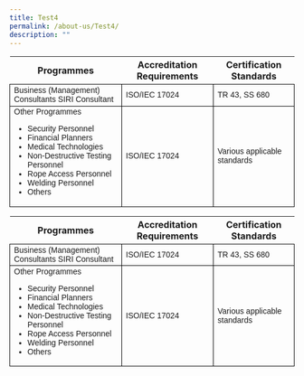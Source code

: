 ```yaml
---
title: Test4
permalink: /about-us/Test4/
description: ""
---
```

<style type="text/css">
.tg td{border-color:black;border-style:solid;border-width:1px;font-family:Arial, sans-serif;font-size:14px;
.tg th{border-color:black;border-style:solid;border-width:1px;font-family:Arial, sans-serif;font-size:14px;
</style>
<table class="tg">
<thead>
  <tr>
    <th class="tg-sc4m">Programmes</th>
    <th class="tg-sc4m">Accreditation Requirements</th>
    <th class="tg-sc4m">Certification Standards</th>
  </tr>
</thead>
<tbody>
  <tr>
    <td class="tg-06je">Business (Management) Consultants SIRI Consultant</td>
    <td class="tg-06je">ISO/IEC 17024</td>
    <td class="tg-06je">TR 43, SS 680</td>
  </tr>
  <tr>
    <td class="tg-06je">Other Programmes<br>
<ul>
	<li>Security Personnel</li>
	<li>Financial Planners</li>
	<li>Medical Technologies</li>
	<li>Non-Destructive Testing Personnel</li>
	<li>Rope Access Personnel</li>
	<li>Welding Personnel</li>
	<li>Others</li>
</ul>
</td>
    <td class="tg-06je">ISO/IEC 17024</td>
    <td class="tg-06je">Various applicable standards</td>
  </tr>
</tbody>
</table>


<style type="text/css">
.tg td {
    font-size: 14px;
}
    font-size: 14px;
}
.tg ul {
    list-style-type: disc; 
}
.tg ul li {
    font-size: 14px; 
}
</style>
<table class="tg">
<thead>
  <tr>
    <th class="tg-sc4m">Programmes</th>
    <th class="tg-sc4m">Accreditation Requirements</th>
    <th class="tg-sc4m">Certification Standards</th>
  </tr>
</thead>
<tbody>
  <tr>
    <td class="tg-06je">Business (Management) Consultants SIRI Consultant</td>
    <td class="tg-06je">ISO/IEC 17024</td>
    <td class="tg-06je">TR 43, SS 680</td>
  </tr>
  <tr>
    <td class="tg-06je">Other Programmes<br>
      <ul>
        <li>Security Personnel</li>
        <li>Financial Planners</li>
        <li>Medical Technologies</li>
        <li>Non-Destructive Testing Personnel</li>
        <li>Rope Access Personnel</li>
        <li>Welding Personnel</li>
        <li>Others</li>
      </ul>
    </td>
    <td class="tg-06je">ISO/IEC 17024</td>
    <td class="tg-06je">Various applicable standards</td>
  </tr>
</tbody>
</table>